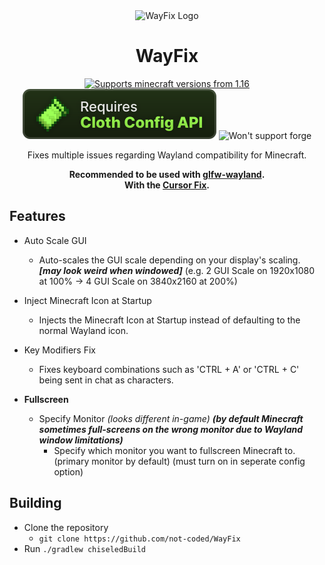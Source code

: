 <div align="center">

<img src="https://cdn.modrinth.com/data/hxIWsdEF/11a8bb4badc214361593ec6d33e29998bcc6ef46.png" height=128 alt="WayFix Logo"/>
<br>

# WayFix

[![Supports minecraft versions from 1.16](https://notcoded.needs.rest/r/badge_minecraft_1.16plus.svg)](https://minecraft.net) [![Cloth Config API](https://raw.githubusercontent.com/intergrav/devins-badges/v3/assets/cozy/requires/cloth-config-api_vector.svg)](https://www.modrinth.com/mod/cloth-config)  ![Won't support forge](https://raw.githubusercontent.com/intergrav/devins-badges/v3/assets/cozy/unsupported/forge_vector.svg)

Fixes multiple issues regarding Wayland compatibility for Minecraft.

**Recommended to be used with [glfw-wayland](https://github.com/BoyOrigin/glfw-wayland).**
<br>
**With the [Cursor Fix](https://www.reddit.com/r/kde/comments/13ddktm/mouse_cursor_changing_when_over_some_apps_when/).**

</div>

## Features
- Auto Scale GUI
  - Auto-scales the GUI scale depending on your display's scaling. ***[may look weird when windowed]*** (e.g. 2 GUI Scale on 1920x1080 at 100% -> 4 GUI Scale on 3840x2160 at 200%)

- Inject Minecraft Icon at Startup
  - Injects the Minecraft Icon at Startup instead of defaulting to the normal Wayland icon.

- Key Modifiers Fix
  - Fixes keyboard combinations such as 'CTRL + A' or 'CTRL + C' being sent in chat as characters.

- **Fullscreen**
  - Specify Monitor *(looks different in-game)* ***(by default Minecraft sometimes full-screens on the wrong monitor due to Wayland window limitations)***
    - Specify which monitor you want to fullscreen Minecraft to. (primary monitor by default) (must turn on in seperate config option)

## Building
- Clone the repository
  - `git clone https://github.com/not-coded/WayFix`
- Run `./gradlew chiseledBuild`
